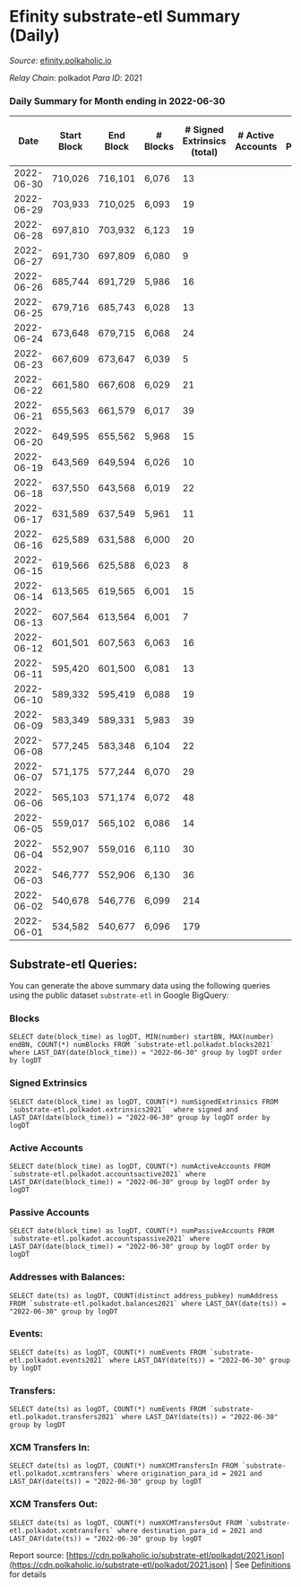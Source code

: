 # Efinity substrate-etl Summary (Daily)

_Source_: [efinity.polkaholic.io](https://efinity.polkaholic.io)

*Relay Chain*: polkadot
*Para ID*: 2021



### Daily Summary for Month ending in 2022-06-30


| Date | Start Block | End Block | # Blocks | # Signed Extrinsics (total) | # Active Accounts | # Passive | # New | # Addresses with Balances | # Events | # Transfers | # XCM Transfers In | # XCM Transfers Out | Issues | 
| ---- | ----------- | --------- | -------- | --------------------------- | ----------------- | --------- | ----- | ------------------------- | -------- | ----------- | ------------------ | ------------------- | ------ |
| 2022-06-30 | 710,026 | 716,101 | 6,076 | 13 |  |  |  | 15,515 | 18,297 |   |   |   |  |
| 2022-06-29 | 703,933 | 710,025 | 6,093 | 19 |  |  |  | 15,515 | 18,366 | 1  |   |   |  |
| 2022-06-28 | 697,810 | 703,932 | 6,123 | 19 |  |  |  | 15,514 | 18,455 | 2 ($13.39) |   |   |  |
| 2022-06-27 | 691,730 | 697,809 | 6,080 | 9 |  |  |  | 15,513 | 18,296 | 2 ($7.79) |   |   |  |
| 2022-06-26 | 685,744 | 691,729 | 5,986 | 16 |  |  |  | 15,513 | 18,040 | 1 ($0.16) |   |   |  |
| 2022-06-25 | 679,716 | 685,743 | 6,028 | 13 |  |  |  | 15,512 | 18,150 | 1 ($0.02) |   |   |  |
| 2022-06-24 | 673,648 | 679,715 | 6,068 | 24 |  |  |  | 15,512 | 18,308 |   |   |   |  |
| 2022-06-23 | 667,609 | 673,647 | 6,039 | 5 |  |  |  | 15,512 | 18,153 |   |   |   |  |
| 2022-06-22 | 661,580 | 667,608 | 6,029 | 21 |  |  |  | 15,512 | 18,807 | 4 ($26.73) |   |   |  |
| 2022-06-21 | 655,563 | 661,579 | 6,017 | 39 |  |  |  | 15,511 | 20,098 | 1 ($0.68) |   |   |  |
| 2022-06-20 | 649,595 | 655,562 | 5,968 | 15 |  |  |  | 15,511 | 17,979 |   |   |   |  |
| 2022-06-19 | 643,569 | 649,594 | 6,026 | 10 |  |  |  | 15,511 | 18,136 |   |   |   |  |
| 2022-06-18 | 637,550 | 643,568 | 6,019 | 22 |  |  |  | 15,511 | 18,157 |   |   |   |  |
| 2022-06-17 | 631,589 | 637,549 | 5,961 | 11 |  |  |  | 15,511 | 17,946 | 1 ($1.07) |   |   |  |
| 2022-06-16 | 625,589 | 631,588 | 6,000 | 20 |  |  |  | 15,510 | 18,089 | 2 ($43.07) |   |   |  |
| 2022-06-15 | 619,566 | 625,588 | 6,023 | 8 |  |  |  | 15,510 | 18,123 | 1  |   |   |  |
| 2022-06-14 | 613,565 | 619,565 | 6,001 | 15 |  |  |  | 15,509 | 18,082 | 1  |   |   |  |
| 2022-06-13 | 607,564 | 613,564 | 6,001 | 7 |  |  |  | 15,508 | 18,050 |   |   |   |  |
| 2022-06-12 | 601,501 | 607,563 | 6,063 | 16 |  |  |  | 15,508 | 18,272 | 2  |   |   |  |
| 2022-06-11 | 595,420 | 601,500 | 6,081 | 13 |  |  |  | 15,506 | 18,315 | 1 ($1.51) |   |   |  |
| 2022-06-10 | 589,332 | 595,419 | 6,088 | 19 |  |  |  | 15,505 | 18,354 |   |   |   |  |
| 2022-06-09 | 583,349 | 589,331 | 5,983 | 39 |  |  |  | 15,505 | 18,122 | 7 ($145.99) |   |   |  |
| 2022-06-08 | 577,245 | 583,348 | 6,104 | 22 |  |  |  | 15,500 | 18,418 | 4 ($138.01) |   |   |  |
| 2022-06-07 | 571,175 | 577,244 | 6,070 | 29 |  |  |  | 15,498 | 18,334 |   |   |   |  |
| 2022-06-06 | 565,103 | 571,174 | 6,072 | 48 |  |  |  | 15,498 | 18,410 | 6 ($64.22) |   |   |  |
| 2022-06-05 | 559,017 | 565,102 | 6,086 | 14 |  |  |  | 15,498 | 18,325 | 1 ($1.75) |   |   |  |
| 2022-06-04 | 552,907 | 559,016 | 6,110 | 30 |  |  |  | 15,498 | 18,453 | 3 ($31.77) |   |   |  |
| 2022-06-03 | 546,777 | 552,906 | 6,130 | 36 |  |  |  | 15,497 | 18,540 | 5 ($289.56) |   |   |  |
| 2022-06-02 | 540,678 | 546,776 | 6,099 | 214 |  |  |  | 15,494 | 33,481 | 12 ($314.80) |   |   |  |
| 2022-06-01 | 534,582 | 540,677 | 6,096 | 179 |  |  |  | 15,490 | 83,219 | 15,907 ($35,907,976.06) |   |   |  |

## Substrate-etl Queries:
You can generate the above summary data using the following queries using the public dataset `substrate-etl` in Google BigQuery:


### Blocks
```
SELECT date(block_time) as logDT, MIN(number) startBN, MAX(number) endBN, COUNT(*) numBlocks FROM `substrate-etl.polkadot.blocks2021`  where LAST_DAY(date(block_time)) = "2022-06-30" group by logDT order by logDT
```


### Signed Extrinsics
```
SELECT date(block_time) as logDT, COUNT(*) numSignedExtrinsics FROM `substrate-etl.polkadot.extrinsics2021`  where signed and LAST_DAY(date(block_time)) = "2022-06-30" group by logDT order by logDT
```


### Active Accounts
```
SELECT date(block_time) as logDT, COUNT(*) numActiveAccounts FROM `substrate-etl.polkadot.accountsactive2021` where LAST_DAY(date(block_time)) = "2022-06-30" group by logDT order by logDT
```


### Passive Accounts
```
SELECT date(block_time) as logDT, COUNT(*) numPassiveAccounts FROM `substrate-etl.polkadot.accountspassive2021` where LAST_DAY(date(block_time)) = "2022-06-30" group by logDT order by logDT
```


### Addresses with Balances:
```
SELECT date(ts) as logDT, COUNT(distinct address_pubkey) numAddress FROM `substrate-etl.polkadot.balances2021` where LAST_DAY(date(ts)) = "2022-06-30" group by logDT
```


### Events:
```
SELECT date(ts) as logDT, COUNT(*) numEvents FROM `substrate-etl.polkadot.events2021` where LAST_DAY(date(ts)) = "2022-06-30" group by logDT
```


### Transfers:
```
SELECT date(ts) as logDT, COUNT(*) numEvents FROM `substrate-etl.polkadot.transfers2021` where LAST_DAY(date(ts)) = "2022-06-30" group by logDT
```


### XCM Transfers In:
```
SELECT date(ts) as logDT, COUNT(*) numXCMTransfersIn FROM `substrate-etl.polkadot.xcmtransfers` where origination_para_id = 2021 and LAST_DAY(date(ts)) = "2022-06-30" group by logDT
```


### XCM Transfers Out:
```
SELECT date(ts) as logDT, COUNT(*) numXCMTransfersOut FROM `substrate-etl.polkadot.xcmtransfers` where destination_para_id = 2021 and LAST_DAY(date(ts)) = "2022-06-30" group by logDT
```



Report source: [https://cdn.polkaholic.io/substrate-etl/polkadot/2021.json](https://cdn.polkaholic.io/substrate-etl/polkadot/2021.json) | See [Definitions](/DEFINITIONS.md) for details
